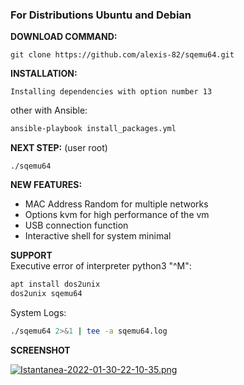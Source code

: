 
### For Distributions Ubuntu and Debian

**DOWNLOAD COMMAND:** 

```
git clone https://github.com/alexis-82/sqemu64.git
```

**INSTALLATION:**

```
Installing dependencies with option number 13
```

other with Ansible:

```bash
ansible-playbook install_packages.yml
```


**NEXT STEP:** 
(user root)

```
./sqemu64
```

**NEW FEATURES:**
- MAC Address Random for multiple networks
- Options kvm for high performance of the vm
- USB connection function
- Interactive shell for system minimal

**SUPPORT**  
Executive error of interpreter python3 "^M":
```bash
apt install dos2unix
dos2unix sqemu64
```

System Logs:
```bash
./sqemu64 2>&1 | tee -a sqemu64.log
```

**SCREENSHOT**

[![Istantanea-2022-01-30-22-10-35.png](https://i.postimg.cc/rpdyR328/Istantanea-2022-01-30-22-10-35.png)](https://postimg.cc/06s1LtN3)


